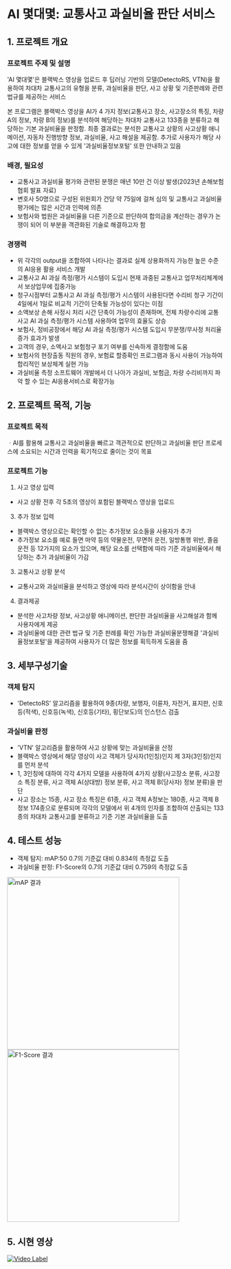 # AI 몇대몇: 교통사고 과실비율 판단 서비스

## 1. 프로젝트 개요
### 프로젝트 주제 및 설명

'AI 몇대몇'은 블랙박스 영상을 업로드 후 딥러닝 기반의 모델(DetectoRS, VTN)을 활용하여 차대차 교통사고의 유형을 분류, 과실비율을 판단, 사고 상황 및 기준판례와 관련 법규를 제공하는 서비스

본 프로그램은 블랙박스 영상을 AI가 4 가지 정보(교통사고 장소, 사고장소의 특징, 차량 A의 정보, 차량 B의 정보)를 분석하여 해당하는 차대차 교통사고 133종을 분류하고 해당하는 기본 과실비율을 판정함. 최종 결과로는 분석한 교통사고 상황의 사고상황 애니메이션, 자동차 진행방향 정보, 과실비율, 사고 해설을 제공함. 추가로 사용자가 해당 사고에 대한 정보를 얻을 수 있게 '과실비율정보포털' 또한 안내하고 있음

### 배경, 필요성
- 교통사고 과실비율 평가와 관련된 분쟁은 매년 10만 건 이상 발생(2023년 손해보험협회 발표 자료)
- 변호사 50명으로 구성된 위원회가 건당 약 75일에 걸쳐 심의 및 교통사고 과실비율 평가에는 많은 시간과 인력에 의존
- 보험사와 법원은 과실비율을 다른 기준으로 판단하여 합의금을 계산하는 경우가 논쟁이 되어 이 부분을 객관화된 기술로 해결하고자 함

### 경쟁력
- 위 각각의 output을 조합하여 나타나는 결과로 실제 상용화까지 가능한 높은 수준의 AI응용 활용 서비스 개발 
- 교통사고 AI 과실 측정/평가 시스템이 도입시 현재 과중된 교통사고 업무처리체계에서 보상업무에 집중가능
- 청구시점부터 교통사고 AI 과실 측정/평가 시스템이 사용된다면 수리비 청구 기간이 4일에서 1일로 비교적 기간이 단축될 가능성이 있다는 이점
- 소액보상 손해 사정시 처리 시간 단축이 가능성이 존재하며, 전체 차량수리에 교통 사고 AI 과실 측정/평가 시스템 사용하여 업무의 효율도 상승
- 보험사, 정비공장에서 해당 AI 과실 측정/평가 시스템 도입시 무분쟁/무사정 처리율 증가 효과가 발생 
- 고객의 경우, 소액사고 보험청구 포기 여부를 신속하게 결정함에 도움
-  보험사의 현장출동 직원의 경우, 보험료 할증확인 프로그램과 동시 사용이 가능하여 합리적인 보상체계 실현 가능
- 과실비율 측정 소프트웨어 개발에서 더 나아가 과실비, 보험금, 차량 수리비까지 파악 할 수 있는 AI응용서비스로 확장가능

## 2. 프로젝트 목적, 기능

### 프로젝트 목적
ㆍAI를 활용해 교통사고 과실비율을 빠르고 객관적으로 판단하고 과실비율 판단 프로세스에 소요되는 시간과 인력을 획기적으로 줄이는 것이 목표

### 프로젝트 기능
1. 사고 영상 입력
- 사고 상황 전후 각 5초의 영상이 포함된 블랙박스 영상을 업로드
3. 추가 정보 입력
- 블랙박스 영상으로는 확인할 수 없는 추가정보 요소들을 사용자가 추가
- 추가정보 요소를 예로 들면 마약 등의 약물운전, 무면허 운전, 일방통행 위반, 졸음운전 등 12가지의 요소가 있으며, 해당 요소를 선택함에 따라 기준 과실비율에서 해당하는 추가 과실비율이 가감
3. 교통사고 상황 분석
- 교통사고와 과실비율을 분석하고 영상에 따라 분석시간이 상이함을 안내
4. 결과제공
- 분석한 사고차량 정보, 사고상황 애니메이션, 판단한 과실비율을 사고해설과 함께 사용자에게 제공
- 과실비율에 대한 관련 법규 및 기준 판례를 확인 가능한 과실비율분쟁해결 '과실비율정보포털'을 제공하여 사용자가 더 많은 정보를 획득하게 도움을 줌
    
## 3. 세부구성기술

### 객체 탐지
- 'DetectoRS' 알고리즘을 활용하여 9종(차량, 보행자, 이륜차, 자전거, 표지판, 신호등(적색), 신호등(녹색), 신호등(기타), 횡단보도)의 인스턴스 검출 

### 과실비율 판정
- 'VTN' 알고리즘을 활용하여 사고 상황에 맞는 과실비율을 산정
- 블랙박스 영상에서 해당 영상이 사고 객체가 당사자(1인칭)인지 제 3자(3인칭)인지를 먼저 분석
- 1, 3인칭에 대하여 각각 4가지 모델을 사용하여 4가지 상황(사고장소 분류, 사고장소 특징 분류, 사고 객체 A(상대방) 정보 분류, 사고 객체 B(당사자) 정보 분류)을 판단
- 사고 장소는 15종, 사고 장소 특징은 61종, 사고 객체 A정보는 180종, 사고 객체 B정보 174종으로 분류되며 각각의 모델에서 위 4개의 인자를 조합하여 산출되는 133종의 차대차 교통사고를 분류하고 기준 기본 과실비율을 도출

## 4. 테스트 성능
- 객체 탐지: mAP:50 0.7의 기준값 대비 0.834의 측정값 도출 
- 과실비율 판정: F1-Score의 0.7의 기준값 대비 0.759의 측정값 도출
<img width="400" alt="mAP 결과" src="https://github.com/ssunbear/CapstoneDesign/assets/117508164/7193e985-4326-440e-b781-6b28d06aa266">
<img width="400" alt="F1-Score 결과" src="https://github.com/ssunbear/CapstoneDesign/assets/117508164/f6d30945-44aa-4e13-88a2-d5ab215137ef">

## 5. 시현 영상
[![Video Label](http://img.youtube.com/vi/EveaT5FVU/0.jpg)](https://youtu.be/EveaT5FVU)
